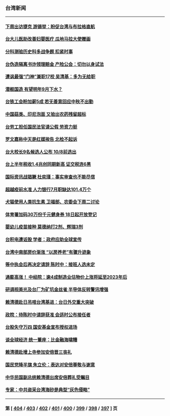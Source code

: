 ### 台湾新闻
---
#### [下周出访捷克 游锡堃：盼促台湾与布拉格直航](../../pages/ncid1349361/n13779316.md) 
#### [台大儿医助改善妇婴医疗 瓜地马拉大使赠画](../../pages/ncid1349361/n13779302.md) 
#### [分科测验历史科多战争题 扣紧时事](../../pages/ncid1349361/n13779311.md) 
#### [台伪造隔离书诈领理赔金 产险公会：切勿以身试法](../../pages/ncid1349361/n13779291.md) 
#### [遭讽最强“门神”兼职17校 吴清基：多为无给职](../../pages/ncid1349361/n13779318.md) 
#### [潜舰国造 有望明年9月下水？](../../pages/ncid1349361/n13779314.md) 
#### [台铁工会盼加薪5成 若无善意回应中秋不出勤](../../pages/ncid1349361/n13779325.md) 
#### [中国菇类、印尼泡面 又验出农药残留超标](../../pages/ncid1349361/n13779321.md) 
#### [台劳工担任国民法官请公假 劳资力挺](../../pages/ncid1349361/n13779285.md) 
#### [罗文嘉称中天是红媒挨告 北检不起诉](../../pages/ncid1349361/n13779319.md) 
#### [台大校长9名候选人公布 10/8前选出](../../pages/ncid1349361/n13779308.md) 
#### [台上半年税收1.4兆创同期新高 证交税连6黑](../../pages/ncid1349361/n13779304.md) 
#### [国际资讯战猖獗 杜奕瑾：事实审查也不能尽信](../../pages/ncid1349361/n13779278.md) 
#### [超越疫前水准 人力银行7月职缺达101.4万个](../../pages/ncid1349361/n13779288.md) 
#### [犬猫使用人类抗生素 卫福部、农委会下周二讨论](../../pages/ncid1349361/n13779283.md) 
#### [体育署加码30万份千元健身券 18日起开放登记](../../pages/ncid1349361/n13779284.md) 
#### [婴幼儿疫苗接种 莫德纳打2剂、辉瑞3剂](../../pages/ncid1349361/n13779287.md) 
#### [台积电遭诋毁 学者：政府应助全球宣传](../../pages/ncid1349361/n13779161.md) 
#### [台湾中南部房价渐涨 “以房养老”有骤升迹象](../../pages/ncid1349361/n13779193.md) 
#### [等中执会后再决定请辞 陈时中：接班人选未定](../../pages/ncid1349361/n13779155.md) 
#### [通膨高涨！ 中经院：逾4成制造业估物价上涨将延至2023年后](../../pages/ncid1349361/n13779177.md) 
#### [研调视美光及台厂为矿坑金丝雀 半导体反转警讯增强](../../pages/ncid1349361/n13779184.md) 
#### [赖清德赴日吊唁​ 台湾基进：台日外交重大突破](../../pages/ncid1349361/n13779154.md) 
#### [政院：待陈时中请辞获准 会适时公布接任者](../../pages/ncid1349361/n13779149.md) 
#### [台股失守万四 国安基金宣布授权进场](../../pages/ncid1349361/n13779182.md) 
#### [谈全球经济 统一董座：比金融海啸糟](../../pages/ncid1349361/n13779150.md) 
#### [赖清德赴增上寺参加安倍晋三丧礼](../../pages/ncid1349361/n13779171.md) 
#### [国民党降半旗 朱立伦：表达对安倍尊敬与谢意](../../pages/ncid1349361/n13779163.md) 
#### [中华民国副总统赖清德出席安倍葬礼受瞩目](../../pages/ncid1349361/n13779080.md) 
#### [专家：中共盗采台湾海砂是典型“灰色侵略”](../../pages/ncid1349361/n13779069.md) 

---
#### 第 [ [404](./404.md) / [403](./403.md) / [402](./402.md) / [401](./401.md) / [400](./400.md) / [399](./399.md) / [398](./398.md) / [397](./397.md) ] 页
